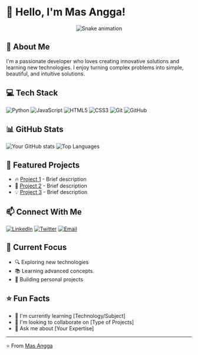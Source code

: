 # 👋 Hello, I'm Mas Angga!

<div align="center">
  <img src="https://raw.githubusercontent.com/angga0x/angga0x/main/snake.svg" alt="Snake animation" />
</div>

## 🚀 About Me
I'm a passionate developer who loves creating innovative solutions and learning new technologies. I enjoy turning complex problems into simple, beautiful, and intuitive solutions.

## 💻 Tech Stack
![Python](https://img.shields.io/badge/-Python-3776AB?style=flat-square&logo=python&logoColor=white)
![JavaScript](https://img.shields.io/badge/-JavaScript-F7DF1E?style=flat-square&logo=javascript&logoColor=black)
![HTML5](https://img.shields.io/badge/-HTML5-E34F26?style=flat-square&logo=html5&logoColor=white)
![CSS3](https://img.shields.io/badge/-CSS3-1572B6?style=flat-square&logo=css3&logoColor=white)
![Git](https://img.shields.io/badge/-Git-F05032?style=flat-square&logo=git&logoColor=white)
![GitHub](https://img.shields.io/badge/-GitHub-181717?style=flat-square&logo=github&logoColor=white)

## 📊 GitHub Stats
![Your GitHub stats](https://github-readme-stats.vercel.app/api?username=angga0x&show_icons=true&theme=radical)
![Top Languages](https://github-readme-stats.vercel.app/api/top-langs/?username=angga0x&layout=compact&theme=radical)

## 🌟 Featured Projects
- 🔥 [Project 1](https://github.com/angga0x/project1) - Brief description
- 🚀 [Project 2](https://github.com/angga0x/project2) - Brief description
- 💡 [Project 3](https://github.com/angga0x/project3) - Brief description

## 📫 Connect With Me
[![LinkedIn](https://img.shields.io/badge/-LinkedIn-0077B5?style=flat-square&logo=linkedin&logoColor=white)](https://linkedin.com/in/angga0x)
[![Twitter](https://img.shields.io/badge/-Twitter-1DA1F2?style=flat-square&logo=twitter&logoColor=white)](https://twitter.com/angga0x)
[![Email](https://img.shields.io/badge/-Email-D14836?style=flat-square&logo=gmail&logoColor=white)](mailto:your.email@example.com)

## 🎯 Current Focus
- 🔍 Exploring new technologies
- 📚 Learning advanced concepts
- 💪 Building personal projects

## ⭐ Fun Facts
- 🌱 I'm currently learning [Technology/Subject]
- 👯 I'm looking to collaborate on [Type of Projects]
- 💬 Ask me about [Your Expertise]

---
⭐️ From [Mas Angga](https://github.com/angga0x) 
